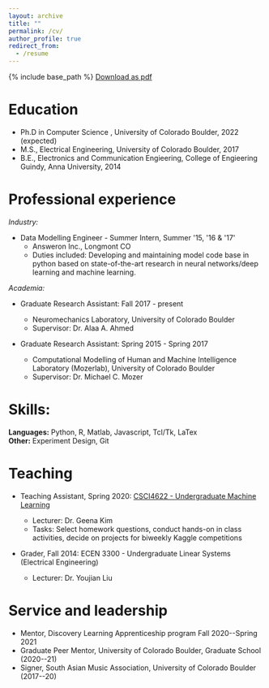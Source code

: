 ```yaml
---
layout: archive
title: ""
permalink: /cv/
author_profile: true
redirect_from:
  - /resume
---
```


{% include base_path %} [Download as pdf](http://ssukumar.github.io/files/shruthi_CV.pdf)

Education
======
* Ph.D in Computer Science , University of Colorado Boulder, 2022 (expected)
* M.S., Electrical Engineering, University of Colorado Boulder, 2017
* B.E., Electronics and Communication Engieering, College of Engieering Guindy, Anna University, 2014

Professional experience
======

*Industry:*
* Data Modelling Engineer - Summer Intern, Summer '15, '16 & '17'
  * Answeron Inc., Longmont CO
  * Duties included: Developing and maintaining model code base in python based on state-of-the-art research in neural networks/deep learning and machine learning.

*Academia:*
* Graduate Research Assistant: Fall 2017 - present
  * Neuromechanics Laboratory, University of Colorado Boulder
  * Supervisor: Dr. Alaa A. Ahmed

* Graduate Research Assistant: Spring 2015 - Spring 2017   
  * Computational Modelling of Human and Machine Intelligence Laboratory (Mozerlab), University of Colorado Boulder
  * Supervisor: Dr. Michael C. Mozer

Skills:
======

**Languages:** Python, R, Matlab, Javascript, Tcl/Tk, LaTex\
**Other:** Experiment Design, Git

Teaching
======

  * Teaching Assistant, Spring 2020: [CSCI4622 - Undergraduate Machine Learning](https://github.com/libphy/CSCI4622-20SP-MachineLearning)
    * Lecturer: Dr. Geena Kim
    * Tasks: Select homework questions, conduct hands-on in class activities, decide on projects for biweekly Kaggle competitions

  * Grader, Fall 2014: ECEN 3300 - Undergraduate Linear Systems (Electrical Engineering)
    * Lecturer: Dr. Youjian Liu


Service and leadership
======

* Mentor, Discovery Learning Apprenticeship program Fall 2020--Spring 2021
* Graduate Peer Mentor, University of Colorado Boulder, Graduate School (2020--21)
* Signer, South Asian Music Association, University of Colorado Boulder (2017--20)
